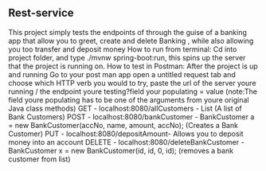 ## Rest-service
This project simply tests the endpoints of through the guise of a banking app that allow you to greet, create and delete Banking 
, while also allowing you too transfer and deposit money
How to run from terminal: Cd into project folder, and type ./mvnw spring-boot:run, this spins up the server that the
project is running on.
How to test in Postman: After the project is up and running Go to your post man app open a untitled request tab and choose which HTTP verb 
you would to try, paste the url of the server youre running / the endpoint youre testing?field your populating = value (note:The field 
youre populating has to be one of the arguments from youre original Java class methods)
GET  -   localhost:8080/allCustomers  - List<BankCustomers> (A list of Bank Customers)
POST  -   localhost:8080/bankCustomer - BankCustomer a = new BankCustomer(accNo, name, amount, accNo); (Creates a Bank Customer)
PUT  -   localhost:8080/depositAmount- Allows you to deposit money into an account
DELETE - localhost:8080/deleteBankCustomer - BankCustomer x = new BankCustomer(id, id, 0, id); (removes a bank customer from list)
